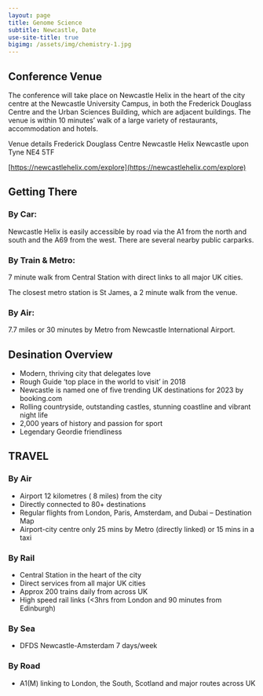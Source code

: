 ```yaml
---
layout: page
title: Genome Science
subtitle: Newcastle, Date
use-site-title: true
bigimg: /assets/img/chemistry-1.jpg
---
```


## Conference Venue

The conference will take place on Newcastle Helix in the heart of the city centre at the Newcastle University Campus, in both the Frederick Douglass Centre and the Urban Sciences Building, which are adjacent buildings. The venue is within 10 minutes’ walk of a large variety of restaurants, accommodation and hotels. 

Venue details
Frederick Douglass Centre
Newcastle Helix
Newcastle upon Tyne
NE4 5TF

[https://newcastlehelix.com/explore](https://newcastlehelix.com/explore)

## Getting There

### By Car:
Newcastle Helix is easily accessible by road via the A1 from the north and south and the A69 from the west. There are several nearby public carparks.

### By Train & Metro:
7 minute walk from Central Station with direct links to all major UK cities. 

The closest metro station is St James, a 2 minute walk from the venue. 

### By Air:
7.7 miles or 30 minutes by Metro from Newcastle International Airport.

## Desination Overview

* Modern, thriving city that delegates love
* Rough Guide ‘top place in the world to visit’ in 2018
* Newcastle is named one of five trending UK destinations for 2023 by booking.com
* Rolling countryside, outstanding castles, stunning coastline and vibrant night life
* 2,000 years of history and passion for sport
* Legendary Geordie friendliness


## TRAVEL 

### By Air 

* Airport 12 kilometres ( 8 miles) from the city
* Directly connected to 80+ destinations
* Regular flights from London, Paris, Amsterdam, and Dubai – Destination Map
* Airport-city centre only 25 mins by Metro (directly linked) or 15 mins in a taxi

### By Rail 

* Central Station in the heart of the city
* Direct services from all major UK cities
* Approx 200 trains daily from across UK
* High speed rail links (<3hrs from London and 90 minutes from Edinburgh) 

### By Sea 

* DFDS Newcastle-Amsterdam 7 days/week 

### By Road

* A1(M) linking to London, the South, Scotland and major routes across UK




